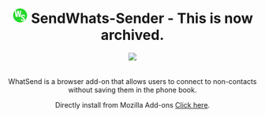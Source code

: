 <!-- Header -->
<div align="center">

  <h1><img src="/src/img/icon.png"> SendWhats-Sender - This is now archived.</h1>
  
  
  <img width="50%" src="https://user-images.githubusercontent.com/48857416/165642616-8dd56457-b6ce-4fb4-966b-7e85e77c3ab6.png">
  
  <p><br>WhatSend is a browser add-on that allows users to connect to non-contacts without saving them in the phone book.</p>
  <p>Directly install from Mozilla Add-ons <a href="https://addons.mozilla.org/en-US/firefox/addon/xxxxxx-sender/">Click here</a>.
    
 
